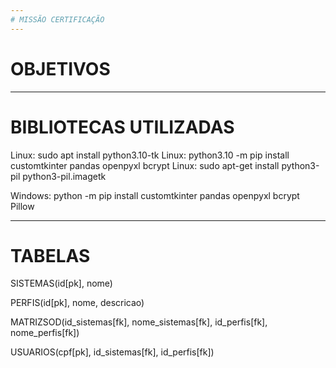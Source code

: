 ```yaml
---
# MISSÃO CERTIFICAÇÃO
---
```

# OBJETIVOS

---

# BIBLIOTECAS UTILIZADAS

Linux: sudo apt install python3.10-tk
Linux: python3.10 -m pip install customtkinter pandas openpyxl bcrypt
Linux: sudo apt-get install python3-pil python3-pil.imagetk

Windows: python -m pip install customtkinter pandas openpyxl bcrypt Pillow

---

# TABELAS

SISTEMAS(id[pk], nome)

PERFIS(id[pk], nome, descricao)

MATRIZSOD(id_sistemas[fk], nome_sistemas[fk], id_perfis[fk], nome_perfis[fk])

USUARIOS(cpf[pk], id_sistemas[fk], id_perfis[fk])

